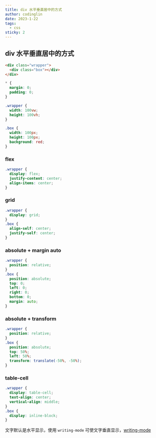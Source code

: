 ```yaml
---
title: div 水平垂直居中的方式
author: codinglin
date: 2023-1-22
tags:
  - css
sticky: 2
---
```


## div 水平垂直居中的方式

```html
<div class="wrapper">
  <div class="box"></div>
</div>
```

```css
* {
  margin: 0;
  padding: 0;
}

.wrapper {
  width: 100vw;
  height: 100vh;
}

.box {
  width: 100px;
  height: 100px;
  background: red;
}
```

### flex

```css
.wrapper {
  display: flex;
  justify-content: center;
  align-items: center;
}
```

### grid

```css
.wrapper {
  display: grid;
}
.box {
  align-self: center;
  justify-self: center;
}
```

### absolute + margin auto

```css
.wrapper {
  position: relative;
}
.box {
  position: absolute;
  top: 0;
  left: 0;
  right: 0;
  bottom: 0;
  margin: auto;
}
```

### absolute + transform

```css
.wrapper {
  position: relative;
}
.box {
  position: absolute;
  top: 50%;
  left: 50%;
  transform: translate(-50%, -50%);
}
```

### table-cell

```css
.wrapper {
  display: table-cell;
  text-align: center;
  vertical-align: middle;
}
.box {
  display: inline-block;
}
```

文字默认是水平显示，使用 `writing-mode` 可使文字垂直显示，[writing-mode](https://developer.mozilla.org/zh-CN/docs/Web/CSS/writing-mode)
